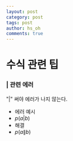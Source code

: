 ```yaml
---
layout: post
category: post
tags: post
author: hs_oh
comments: true
---
```


# 수식 관련 팁

### | 관련 에러
"\|" 써야 에러가 나지 않는다. 
- 에러 예시
- $p(a|b)$
- 해결 
- $p(a\|b)$

